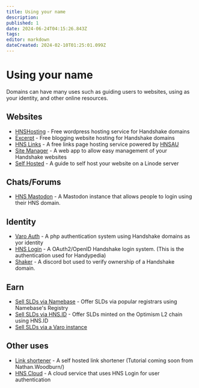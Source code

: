 ```yaml
---
title: Using your name
description: 
published: 1
date: 2024-06-24T04:15:26.843Z
tags: 
editor: markdown
dateCreated: 2024-02-10T01:25:01.099Z
---
```


# Using your name

Domains can have many uses such as guiding users to websites, using as your identity, and other online resources.



## Websites
- [HNSHosting](/hnshosting) - Free wordpress hosting service for Handshake domains
- [Excerpt](/excerpt) - Free blogging website hosting for Handshake domains
- [HNS Links](https://links.hns.au) - A free links page hosting service powered by [HNSAU](/hnsau)
- [Site Manager](https://l.woodburn.au/site-mgr) - A web app to allow easy management of your Handshake websites
- [Self Hosted](https://l.woodburn.au/website) - A guide to self host your website on a Linode server


## Chats/Forums
- [HNS Mastodon](https://mastodon.hns.au) - A Mastodon instance that allows people to login using their HNS domain.




## Identity
- [Varo Auth](https://auth.varo.domains/implement) - A php authentication system using Handshake domains as yor identity
- [HNS Login](https://login.hns.au) - A OAuth2/OpenID Handshake login system. (This is the authentication used for Handypedia)
- [Shaker](/en/shaker) - A discord bot used to verify ownership of a Handshake domain.

## Earn
- [Sell SLDs via Namebase](https://www.namebase.io/registry) - Offer SLDs via popular registrars using Namebase's Registry
- [Sell SLDs via HNS.ID](https://hns.id/stake) - Offer SLDs minted on the Optimism L2 chain using HNS.ID
- [Sell SLDs via a Varo instance](/dns_hosting#varo)



## Other uses
- [Link shortener](https://linkr) - A self hosted link shortener (Tutorial coming soon from Nathan.Woodburn/)
- [HNS Cloud](https://cloud.hns.au) - A cloud service that uses HNS Login for user authentication